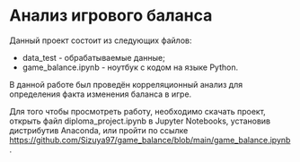 # Анализ игрового баланса
Данный проект состоит из следующих файлов:
* data_test - обрабатываемые данные;
* game_balance.ipynb - ноутбук с кодом на языке Python.

В данной работе был проведён корреляционный анализ для определения факта изменения баланса в игре.

Для того чтобы просмотреть работу, необходимо скачать проект, открыть файл diploma_project.ipynb в Jupyter Notebooks, установив дистрибутив Anaconda, или пройти по ссылке https://github.com/Sizuya97/game_balance/blob/main/game_balance.ipynb.
